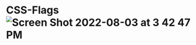 # CSS-Flags![Screen Shot 2022-08-03 at 3 42 47 PM](https://user-images.githubusercontent.com/27170951/182695464-92891b22-bd81-44e2-8bbb-adf19f01e330.png)
